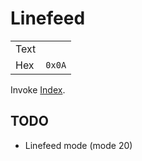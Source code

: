 # Linefeed

|      |        |
| ---- | ------ |
| Text |        |
| Hex  | `0x0A` |

Invoke [Index](ind.md).

## TODO

- Linefeed mode (mode 20)
